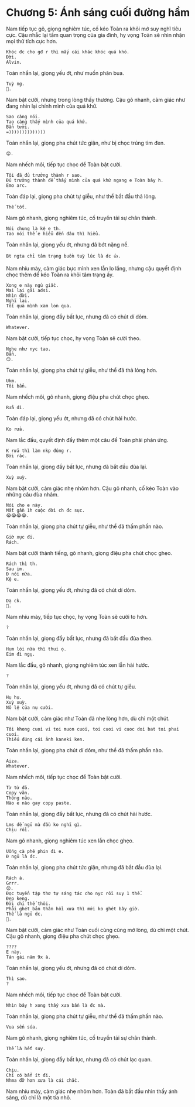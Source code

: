# Chương 5: Ánh sáng cuối đường hầm

Nam tiếp tục gõ, giọng nghiêm túc, cố kéo Toàn ra khỏi mớ suy nghĩ tiêu cực. Cậu nhắc lại tầm quan trọng của gia đình, hy vọng Toàn sẽ nhìn nhận mọi thứ tích cực hơn.

```
Khóc đc cho gđ r thì mấy cái khác khóc quá khó.
Đời.
Alvin.
```

Toàn nhắn lại, giọng yếu ớt, như muốn phân bua.

```
Tuỳ ng.
💸.
```

Nam bật cười, nhưng trong lòng thấy thương. Cậu gõ nhanh, cảm giác như đang nhìn lại chính mình của quá khứ.

```
Sao càng nói.
Tao càng thấy mình của quá khứ.
Bẩn tưởi.
=))))))))))))))
```

Toàn nhắn lại, giọng pha chút tức giận, như bị chọc trúng tim đen.

```
😡.
```

Nam nhếch môi, tiếp tục chọc để Toàn bật cười.

```
Tôi đã đủ trưởng thành r sao.
Đủ trưởng thành để thấy mình của quá khứ ngang e Toàn bây h.
Emo arc.
```

Toàn đáp lại, giọng pha chút tự giễu, như thể bắt đầu thả lỏng.

```
Thế tốt.
```

Nam gõ nhanh, giọng nghiêm túc, cố truyền tải sự chân thành.

```
Nói chung là kệ e th.
Tao nói thế e hiểu đến đâu thì hiểu.
```

Toàn nhắn lại, giọng yếu ớt, nhưng đã bớt nặng nề.

```
Bt ngta chỉ tâm trạng buồn tuỳ lúc là dc 👍.
```

Nam nhíu mày, cảm giác bực mình xen lẫn lo lắng, nhưng cậu quyết định chọc thêm để kéo Toàn ra khỏi tâm trạng ấy.

```
Xong e này ngủ giấc.
Mai lại gãi adsi.
Nhìn đời.
Nghĩ lại.
Tối qua mình xam lon qua.
```

Toàn nhắn lại, giọng đầy bất lực, nhưng đã có chút dí dỏm.

```
Whatever.
```

Nam bật cười, tiếp tục chọc, hy vọng Toàn sẽ cười theo.

```
Nghe như nyc tao.
Bẩn.
😏.
```

Toàn nhắn lại, giọng pha chút tự giễu, như thể đã thả lỏng hơn.

```
Ukm.
Tôi bẩn.
```

Nam nhếch môi, gõ nhanh, giọng điệu pha chút chọc ghẹo.

```
Rửa đi.
```

Toàn đáp lại, giọng yếu ớt, nhưng đã có chút hài hước.

```
Ko rửa.
```

Nam lắc đầu, quyết định đẩy thêm một câu để Toàn phải phản ứng.

```
K rửa thì làm nkp đúng r.
Bới rác.
```

Toàn nhắn lại, giọng đầy bất lực, nhưng đã bắt đầu đùa lại.

```
Xuỳ xuỳ.
```

Nam bật cười, cảm giác nhẹ nhõm hơn. Cậu gõ nhanh, cố kéo Toàn vào những câu đùa nhảm.

```
Nói cho e này.
Mất gần 1h cuộc đời ch đc sục.
😭😭😭😭.
```

Toàn nhắn lại, giọng pha chút tự giễu, như thể đã thấm phần nào.

```
Giờ xục đi.
Rách.
```

Nam bật cười thành tiếng, gõ nhanh, giọng điệu pha chút chọc ghẹo.

```
Rách thì th.
Sau im.
Đ nói nữa.
Kệ e.
```

Toàn nhắn lại, giọng yếu ớt, nhưng đã có chút dí dỏm.

```
Dạ ck.
💸.
```

Nam nhíu mày, tiếp tục chọc, hy vọng Toàn sẽ cười to hơn.

```
?
```

Toàn nhắn lại, giọng đầy bất lực, nhưng đã bắt đầu đùa theo.

```
Hum lói nữa thì thui ọ.
Eim đi ngụ.
```

Nam lắc đầu, gõ nhanh, giọng nghiêm túc xen lẫn hài hước.

```
?
```

Toàn nhắn lại, giọng yếu ớt, nhưng đã có chút tự giễu.

```
Hụ hụ.
Xuỳ xuỳ.
Nô lệ của nụ cười.
```

Nam bật cười, cảm giác như Toàn đã nhẹ lòng hơn, dù chỉ một chút.

```
Tôi khong cuoi vi toi muon cuoi, toi cuoi vi cuoc doi bat toi phai cuoi.
Thiếu đúng cái ảnh kaneki ken.
```

Toàn nhắn lại, giọng pha chút dí dỏm, như thể đã thấm phần nào.

```
Aiza.
Whatever.
```

Nam nhếch môi, tiếp tục chọc để Toàn bật cười.

```
Từ từ đã.
Copy văn.
Thông não.
Nào e nào gay copy paste.
```

Toàn nhắn lại, giọng đầy bất lực, nhưng đã có chút hài hước.

```
Lms để ngủ mà đầu ko nghĩ gì.
Chịu rồi.
```

Nam gõ nhanh, giọng nghiêm túc xen lẫn chọc ghẹo.

```
Uống cà phê phin đi e.
Đ ngủ là đc.
```

Toàn nhắn lại, giọng pha chút tức giận, nhưng đã bắt đầu đùa lại.

```
Rách à.
Grrr.
😡.
Đọc tuyển tập thơ tự sáng tác cho nyc rồi suy 1 thể.
Đẹp keng.
Đời chỉ thế thôi.
Phải ghét bản thân hồi xưa thì mới ko ghét bây giờ.
Thế là ngủ dc.
💸.
```

Nam bật cười, cảm giác như Toàn cuối cùng cũng mở lòng, dù chỉ một chút. Cậu gõ nhanh, giọng điệu pha chút chọc ghẹo.

```
????
E này.
Tán gái năm 9x à.
```

Toàn nhắn lại, giọng yếu ớt, nhưng đã có chút dí dỏm.

```
Thì sao.
?
```

Nam nhếch môi, tiếp tục chọc để Toàn bật cười.

```
Nhìn bây h xong thấy xưa bẩn là đc mà.
```

Toàn nhắn lại, giọng pha chút tự giễu, như thể đã thấm phần nào.

```
Vua sến súa.
```

Nam gõ nhanh, giọng nghiêm túc, cố truyền tải sự chân thành.

```
Thế là hết suy.
```

Toàn nhắn lại, giọng đầy bất lực, nhưng đã có chút lạc quan.

```
Chịu.
Chỉ có bẩn ít đi.
Nhma đỡ hơn xưa là cái chắc.
```

Nam nhíu mày, cảm giác nhẹ nhõm hơn. Toàn đã bắt đầu nhìn thấy ánh sáng, dù chỉ là một tia nhỏ.